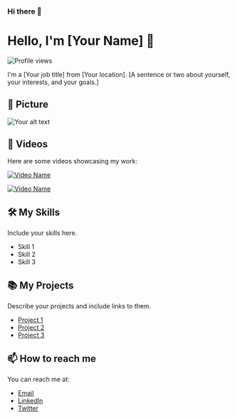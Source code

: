 ### Hi there 👋

<!--
**ben2002chou/ben2002chou** is a ✨ _special_ ✨ repository because its `README.md` (this file) appears on your GitHub profile.

Here are some ideas to get you started:

- 🔭 I’m currently working on ...
- 🌱 I’m currently learning ...
- 👯 I’m looking to collaborate on ...
- 🤔 I’m looking for help with ...
- 💬 Ask me about ...
- 📫 How to reach me: ...
- 😄 Pronouns: ...
- ⚡ Fun fact: ...
-->
# Hello, I'm [Your Name] 👋

![Profile views](https://gpvc.arturio.dev/ben2002chou)

I'm a [Your job title] from [Your location]. [A sentence or two about yourself, your interests, and your goals.]

## 📸 Picture

![Your alt text](link_to_your_picture)

## 🎥 Videos

Here are some videos showcasing my work:

[![Video Name](https://img.youtube.com/vi/VIDEO_ID/0.jpg)](https://www.youtube.com/watch?v=VIDEO_ID)

[![Video Name](https://img.youtube.com/vi/VIDEO_ID/0.jpg)](https://www.youtube.com/watch?v=VIDEO_ID)

## 🛠️ My Skills

Include your skills here.

- Skill 1
- Skill 2
- Skill 3

## 📚 My Projects

Describe your projects and include links to them. 

- [Project 1](link_to_project_1)
- [Project 2](link_to_project_2)
- [Project 3](link_to_project_3)

## 📫 How to reach me

You can reach me at:

- [Email](mailto:your_email@example.com)
- [LinkedIn](your_linkedin_profile_link)
- [Twitter](your_twitter_profile_link)
